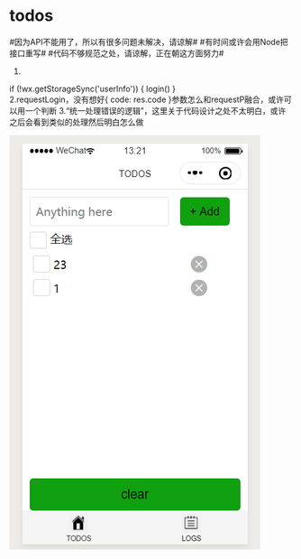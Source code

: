 # todos

#因为API不能用了，所以有很多问题未解决，请谅解#
#有时间或许会用Node把接口重写#
#代码不够规范之处，请谅解，正在朝这方面努力#

1.
  if (!wx.getStorageSync('userInfo')) {
    login()
  }  
2.requestLogin，没有想好{ code: res.code }参数怎么和requestP融合，或许可以用一个判断
3.“统一处理错误的逻辑”，这里关于代码设计之处不太明白，或许之后会看到类似的处理然后明白怎么做

![image](https://github.com/fhuy/todos/blob/master/imgs/%E4%BC%81%E4%B8%9A%E5%BE%AE%E4%BF%A1%E6%88%AA%E5%9B%BE_20200323132158.png)
